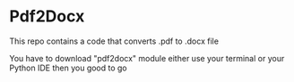 # Pdf2Docx
This repo contains a code that converts .pdf to .docx file

You have to download "pdf2docx" module
either use your terminal or your Python IDE
then you good to go

